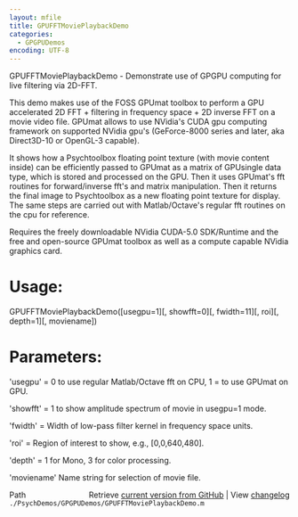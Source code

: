 ```yaml
---
layout: mfile
title: GPUFFTMoviePlaybackDemo
categories:
  - GPGPUDemos
encoding: UTF-8
---
```


GPUFFTMoviePlaybackDemo - Demonstrate use of GPGPU computing for live filtering via 2D-FFT.

This demo makes use of the FOSS GPUmat toolbox to perform a GPU
accelerated 2D FFT + filtering in frequency space + 2D inverse FFT on a
movie video file. GPUmat allows to use NVidia's CUDA gpu computing
framework on supported NVidia gpu's (GeForce-8000 series and later, aka
Direct3D-10 or OpenGL-3 capable).

It shows how a Psychtoolbox floating point texture (with movie content
inside) can be efficiently passed to GPUmat as a matrix of GPUsingle data
type, which is stored and processed on the GPU. Then it uses GPUmat's fft
routines for forward/inverse fft's and matrix manipulation. Then it
returns the final image to Psychtoolbox as a new floating point texture
for display. The same steps are carried out with Matlab/Octave's regular
fft routines on the cpu for reference.

Requires the freely downloadable NVidia CUDA-5.0 SDK/Runtime and the free
and open-source GPUmat toolbox as well as a compute capable NVidia
graphics card.

# Usage:

GPUFFTMoviePlaybackDemo([usegpu=1][, showfft=0][, fwidth=11][, roi][, depth=1][, moviename])

# Parameters:

'usegpu' = 0 to use regular Matlab/Octave fft on CPU, 1 = to use GPUmat on GPU.

'showfft' = 1 to show amplitude spectrum of movie in usegpu=1 mode.

'fwidth' = Width of low-pass filter kernel in frequency space units.

'roi' = Region of interest to show, e.g., [0,0,640,480].

'depth' = 1 for Mono, 3 for color processing.

'moviename' Name string for selection of movie file.



<div class="code_header" style="text-align:right;">
  <span style="float:left;">Path&nbsp;&nbsp;</span> <span class="counter">Retrieve <a href=
  "https://raw.github.com/Psychtoolbox-3/Psychtoolbox-3/beta/./PsychDemos/GPGPUDemos/GPUFFTMoviePlaybackDemo.m">current version from GitHub</a> | View <a href=
  "https://github.com/Psychtoolbox-3/Psychtoolbox-3/commits/beta/./PsychDemos/GPGPUDemos/GPUFFTMoviePlaybackDemo.m">changelog</a></span>
</div>
<div class="code">
  <code>./PsychDemos/GPGPUDemos/GPUFFTMoviePlaybackDemo.m</code>
</div>
